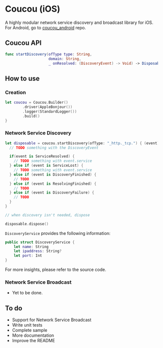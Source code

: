 # Coucou (iOS)
A highly modular network service discovery and broadcast library for iOS. For Android, go to [coucou_android](https://github.com/mrmitew/coucou_android) repo.

## Coucou API
```swift
func startDiscovery(ofType type: String,
                    domain: String,
                    _ onResolved: (DiscoveryEvent) -> Void) -> Disposable
```

## How to use

### Creation
```swift
let coucou = Coucou.Builder()
        .driver(AppleBonjour())
        .logger(StandardLogger())
        .build()
}
```
### Network Service Discovery
```swift
let disposable = coucou.startDiscovery(ofType: "_http._tcp.") { (event) in
  // TODO something with the DiscoveryEvent

  if(event is ServiceResolved) {
    // TODO something with event.service
  } else if (event is ServiceLost) {
    // TODO something with event.service
  } else if (event is DiscoveryFinished) {
    // TODO
  } else if (event is ResolvingFinished) {
    // TODO
  } else if (event is DiscoveryFailure) {
    // TODO
  }
}

// when discovery isn't needed, dispose

disposable.dispose()
```

`DiscoveryService` provides the following information:
```swift
public struct DiscoveryService {
    let name: String
    let ipaddress: String?
    let port: Int
}
```

For more insights, please refer to the source code.

### Network Service Broadcast
- Yet to be done.

## To do
* Support for Network Service Broadcast
* Write unit tests 
* Complete sample
* More documentation
* Improve the README
